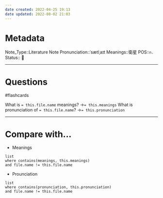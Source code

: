 ```yaml
---
date created: 2022-04-25 19:13
date updated: 2022-08-02 21:03
---
```


# Metadata

Note_Type::Literature Note
Pronunciation::ˈsætlˌaɪt
Meanings::衛星
POS::`n.`
Status:: 👶

---

# Questions

#flashcards

What is `= this.file.name` meanings? ->`= this.meanings` <!--SR:!2022-08-23,16,290-->
What is pronunciation of `= this.file.name`? ->`= this.pronunciation` <!--SR:!2022-09-19,34,290-->

---

# Compare with...

- Meanings

```dataview
list
where contains(meanings, this.meanings)
and file.name != this.file.name
```

- Prounciation

```dataview
list
where contains(pronunciation, this.pronunciation)
and file.name != this.file.name
```
